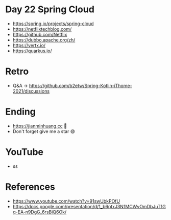 # Day 22 Spring Cloud
* https://spring.io/projects/spring-cloud
* https://netflixtechblog.com/
* https://github.com/Netflix
* https://dubbo.apache.org/zh/
* https://vertx.io/
* https://quarkus.io/

# Retro
* Q&A -> https://github.com/b2etw/Spring-Kotlin-iThome-2021/discussions

# Ending
* https://jianminhuang.cc 🌈
* Don't forget give me a star 😄

# YouTube
* ss

# References
* https://www.youtube.com/watch?v=91swUbkPOfU
* https://docs.google.com/presentation/d/1_b6ptxJ3N1MCWvOmDbJuT1Gq-EA-n9DgG_6rsBiQ6Ok/
